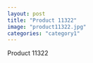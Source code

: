 ```yaml
---
layout: post
title: "Product 11322"
image: "product11322.jpg"
categories: "category1"
---
```

Product 11322
